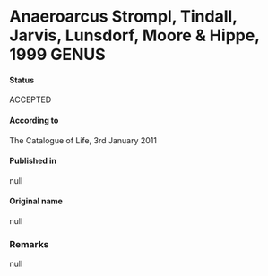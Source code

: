 # Anaeroarcus Strompl, Tindall, Jarvis, Lunsdorf, Moore & Hippe, 1999 GENUS

#### Status
ACCEPTED

#### According to
The Catalogue of Life, 3rd January 2011

#### Published in
null

#### Original name
null

### Remarks
null
